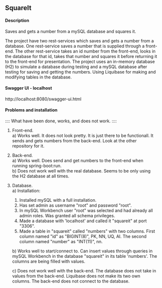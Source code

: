 ## SquareIt


#### Description

Saves and gets a number from a mySQL database and squares it.

The project have two rest-services which saves and gets a number from
a database. One rest-service saves a number that is supplied
through a front-end. The other rest-service takes an id number from the
front-end, looks in the database for that id, takes that number and
squares it before returning it to the front-end for presentation. 
The project uses an in-memory database (H2) to simulate a database 
during testing and a mySQL database after testing for saving and getting
the numbers. Using Liquibase for making and modifying tables in the 
database.


#### Swagger UI - localhost

http://localhost:8080/swagger-ui.html


#### Problems and installation

:::: What have been done, works, and does not work. ::::

1. Front-end.
  <br>a) Works well. It does not look pretty. It is just there to 
  be functionall. It sends and gets numbers from the back-end. 
  Look at the other repository for it.
  
2. Back-end.
  <br>a) Works well. Does send and get numbers to the front-end 
  when running spring-boot:run.
  <br>b) Does not work well with the real database. Seems to be 
  only using the H2 database at all times.
  
3. Database.
  <br>a) Installation:
    1. Installed mySQL with a full installation.
    2. Has set admin as username "root" and password "root".
    3. In mySQL Workbench user "root" was selected and had
    already all admin roles. Was granted all schema privileges.
    4. Made a database with 'localhost' and called it "squareit"
    at port "3306".
    5. Made a table in "squareit" called "numbers" with two
    columns. First column named "id" as "BIGINT(8)", PK, NN,
    UQ, AI. The second column named "number" as "INT(11)", nn.
    
    b) Works well to start/connect to. Can insert values through 
    queries in mySQL Workbench in the database "squareit" in its 
    table 'numbers'. The columns are being filled with values.
  
    c) Does not work well with the back-end. The database does 
    not take in values from the back-end. Liquibase does not make
    its two own columns. The back-end does not connect to the 
    database.
